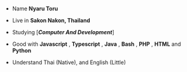 <div>
<br/>
  
- Name **Nyaru Toru**

- Live in **Sakon Nakon, Thailand**

- Studying [***Computer And Development***]

- Good with **Javascript** , **Typescript** , **Java** , **Bash** , **PHP** , **HTML** and **Python**

- Understand Thai (Native), and English (Little)
</div>
